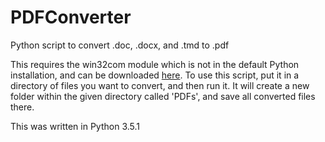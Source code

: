 # PDFConverter

Python script to convert .doc, .docx, and .tmd to .pdf

This requires the win32com module which is not in the default Python installation, and can be downloaded [here](http://starship.python.net/~skippy/win32/Downloads.html). To use this script, put it in a directory of files you want to convert, and then run it. It will create a new folder within the given directory called 'PDFs', and save all converted files there.

This was written in Python 3.5.1
